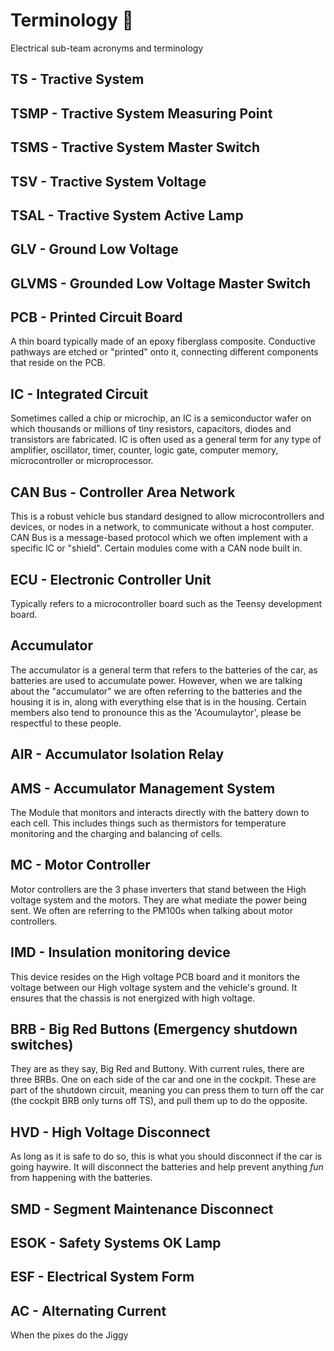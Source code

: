 # Terminology 💬

Electrical sub-team acronyms and terminology

## TS - Tractive System

## TSMP - Tractive System Measuring Point

## TSMS - Tractive System Master Switch

## TSV - Tractive System Voltage

## TSAL - Tractive System Active Lamp

## GLV - Ground Low Voltage

## GLVMS - Grounded Low Voltage Master Switch

## PCB - Printed Circuit Board

A thin board typically made of an epoxy fiberglass composite. Conductive pathways are etched or "printed" onto it, connecting different components that reside on the PCB.

## IC - Integrated Circuit

Sometimes called a chip or microchip, an IC is a semiconductor wafer on which thousands or millions of tiny resistors, capacitors, diodes and transistors are fabricated. IC is often used as a general term for any type of amplifier, oscillator, timer, counter, logic gate, computer memory, microcontroller or microprocessor.

## CAN Bus - Controller Area Network

This is a robust vehicle bus standard designed to allow microcontrollers and devices, or nodes in a network, to communicate without a host computer. CAN Bus is a message-based protocol which we often implement with a specific IC or "shield". Certain modules come with a CAN node built in.

## ECU - Electronic Controller Unit

Typically refers to a microcontroller board such as the Teensy development board.

## Accumulator

The accumulator is a general term that refers to the batteries of the car, as batteries are used to accumulate power.
However, when we are talking about the "accumulator" we are often referring to the batteries and the housing it is in, along with everything else that is in the housing.
Certain members also tend to pronounce this as the 'Acoumulaytor', please be respectful to these people.

## AIR - Accumulator Isolation Relay

## AMS - Accumulator Management System

The Module that monitors and interacts directly with the battery down to each cell. This includes things such as thermistors for temperature monitoring and the charging and balancing of cells.

## MC - Motor Controller

Motor controllers are the 3 phase inverters that stand between the High voltage system and the motors. They are what mediate the power being sent. We often are referring to the PM100s when talking about motor controllers.

## IMD - Insulation monitoring device

This device resides on the High voltage PCB board and it monitors the voltage between our High voltage system and the vehicle's ground. It ensures that the chassis is not energized with high voltage.

## BRB - Big Red Buttons (Emergency shutdown switches)

They are as they say, Big Red and Buttony.
With current rules, there are three BRBs. One on each side of the car and one in the cockpit.
These are part of the shutdown circuit, meaning you can press them to turn off the car (the cockpit BRB only turns off TS), and pull them up to do the opposite.

## HVD - High Voltage Disconnect

As long as it is safe to do so, this is what you should disconnect if the car is going haywire. It will disconnect the batteries and help prevent anything *fun* from happening with the batteries.

## SMD - Segment Maintenance Disconnect

## ESOK - Safety Systems OK Lamp

## ESF - Electrical System Form

## AC - Alternating Current

When the pixes do the Jiggy